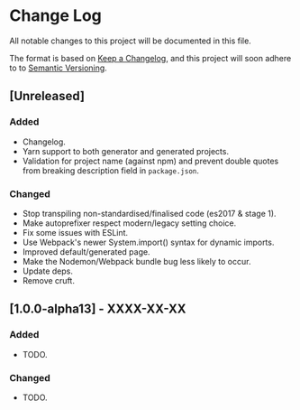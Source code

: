 # Change Log

All notable changes to this project will be documented in this file.

The format is based on [Keep a Changelog](http://keepachangelog.com/), and this project will soon adhere to to [Semantic Versioning](http://semver.org/).

## [Unreleased]
### Added
- Changelog.
- Yarn support to both generator and generated projects.
- Validation for project name (against npm) and prevent double quotes from breaking description field in `package.json`.

### Changed
- Stop transpiling non-standardised/finalised code (es2017 & stage 1).
- Make autoprefixer respect modern/legacy setting choice.
- Fix some issues with ESLint.
- Use Webpack's newer System.import() syntax for dynamic imports.
- Improved default/generated page.
- Make the Nodemon/Webpack bundle bug less likely to occur.
- Update deps.
- Remove cruft.

## [1.0.0-alpha13] - XXXX-XX-XX
### Added
- TODO.

### Changed
- TODO.
